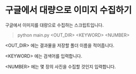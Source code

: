 # 구글에서 대량으로 이미지 수집하기

구글에서 이미지를 대량으로 수집하는 스크립트입니다.

>python main.py <OUT_DIR\> <KEYWORD\> <NUMBER\>

<OUT_DIR\> 에는 결과물을 저장할 폴더 이름을 적어줍니다.

<KEYWORD\> 에는 검색어를 입력합니다.

<NUMBER\> 에는 몇 장의 사진을 수집할 것인지 입력합니다.